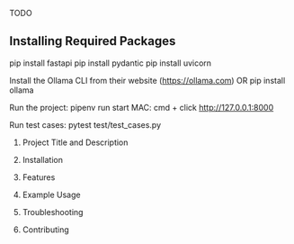 TODO

## Installing Required Packages

pip install fastapi
pip install pydantic
pip install uvicorn 

Install the Ollama CLI from their website (https://ollama.com) OR
pip install ollama

Run the project:
pipenv run start
MAC: cmd + click http://127.0.0.1:8000

Run test cases: 
pytest test/test_cases.py


1. Project Title and Description

2. Installation

3. Features

4. Example Usage

5. Troubleshooting

6. Contributing

